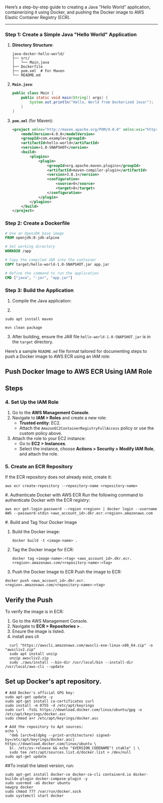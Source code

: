 Here’s a step-by-step guide to creating a Java "Hello World" application, containerizing it using Docker, and pushing the Docker image to AWS Elastic Container Registry (ECR).

---

### **Step 1: Create a Simple Java "Hello World" Application**

1. **Directory Structure**:
   ```
   java-docker-hello-world/
   ├── src/
   │   └── Main.java
   ├── Dockerfile
   ├── pom.xml  # For Maven
   └── README.md
   ```

2. **`Main.java`**:
   ```java
   public class Main {
       public static void main(String[] args) {
           System.out.println("Hello, World from Dockerized Java!");
       }
   }
   ```

3. **`pom.xml`** (for Maven):
   ```xml
   <project xmlns="http://maven.apache.org/POM/4.0.0" xmlns:xsi="http://www.w3.org/2001/XMLSchema-instance" xsi:schemaLocation="http://maven.apache.org/POM/4.0.0 http://maven.apache.org/xsd/maven-4.0.0.xsd">
       <modelVersion>4.0.0</modelVersion>
       <groupId>com.example</groupId>
       <artifactId>hello-world</artifactId>
       <version>1.0-SNAPSHOT</version>
       <build>
           <plugins>
               <plugin>
                   <groupId>org.apache.maven.plugins</groupId>
                   <artifactId>maven-compiler-plugin</artifactId>
                   <version>3.8.1</version>
                   <configuration>
                       <source>8</source>
                       <target>8</target>
                   </configuration>
               </plugin>
           </plugins>
       </build>
   </project>
   ```


### **Step 2: Create a Dockerfile**

```dockerfile
# Use an OpenJDK base image
FROM openjdk:8-jdk-alpine

# Set working directory
WORKDIR /app

# Copy the compiled JAR into the container
COPY target/hello-world-1.0-SNAPSHOT.jar app.jar

# Define the command to run the application
CMD ["java", "-jar", "app.jar"]
```



### **Step 3: Build the Application**

1. Compile the Java application:

2.  
 
   ```
   sudo apt install maven
   ```
   
   ```
   mvn clean package
   ```

3. After building, ensure the JAR file `hello-world-1.0-SNAPSHOT.jar` is in the `target` directory.

Here’s a sample `README.md` file format tailored for documenting steps to push a Docker image to AWS ECR using an IAM role:

## Push Docker Image to AWS ECR Using IAM Role

## Steps

### 4. Set Up the IAM Role

1. Go to the **AWS Management Console**.
2. Navigate to **IAM > Roles** and create a new role:
   - **Trusted entity**: EC2.
   - Attach the `AmazonEC2ContainerRegistryFullAccess` policy or use the custom policy above.
3. Attach the role to your EC2 instance:
   - Go to **EC2 > Instances**.
   - Select the instance, choose **Actions > Security > Modify IAM Role**, and attach the role.


  


### 5. Create an ECR Repository
If the ECR repository does not already exist, create it:

```
aws ecr create-repository --repository-name <repository-name>
```

#. Authenticate Docker with AWS ECR
Run the following command to authenticate Docker with the ECR registry:

```
aws ecr get-login-password --region <region> | docker login --username AWS --password-stdin <aws_account_id>.dkr.ecr.<region>.amazonaws.com
```

#. Build and Tag Your Docker Image
1. Build the Docker image:

   ```
   docker build -t <image-name> .
   ```

2. Tag the Docker image for ECR:

   ```
   docker tag <image-name>:<tag> <aws_account_id>.dkr.ecr.<region>.amazonaws.com/<repository-name>:<tag>
   ```


3. Push the Docker Image to ECR
Push the image to ECR:

```
docker push <aws_account_id>.dkr.ecr.<region>.amazonaws.com/<repository-name>:<tag>
```


## Verify the Push
To verify the image is in ECR:
1. Go to the AWS Management Console.
2. Navigate to **ECR > Repositories > <repository-name>**.
3. Ensure the image is listed.
4. install aws cli

 ```
   curl "https://awscli.amazonaws.com/awscli-exe-linux-x86_64.zip" -o "awscliv2.zip"
   sudo apt install unzip
   unzip awscliv2.zip
   sudo ./aws/install --bin-dir /usr/local/bin --install-dir /usr/local/aws-cli --update
```



## Set up Docker's apt repository.

```
# Add Docker's official GPG key:
sudo apt-get update -y
sudo apt-get install ca-certificates curl
sudo install -m 0755 -d /etc/apt/keyrings
sudo curl -fsSL https://download.docker.com/linux/ubuntu/gpg -o /etc/apt/keyrings/docker.asc
sudo chmod a+r /etc/apt/keyrings/docker.asc

# Add the repository to Apt sources:
echo \
  "deb [arch=$(dpkg --print-architecture) signed-by=/etc/apt/keyrings/docker.asc] https://download.docker.com/linux/ubuntu \
  $(. /etc/os-release && echo "$VERSION_CODENAME") stable" | \
  sudo tee /etc/apt/sources.list.d/docker.list > /dev/null
sudo apt-get update
```

##To install the latest version, run:
```
sudo apt-get install docker-ce docker-ce-cli containerd.io docker-buildx-plugin docker-compose-plugin -y
sudo usermod -aG docker ubuntu
newgrp docker
sudo chmod 777 /var/run/docker.sock
sudo systemctl start docker
```

